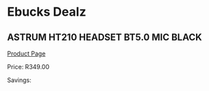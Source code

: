 
# Ebucks Dealz
## ASTRUM HT210 HEADSET BT5.0 MIC BLACK
[Product Page](https://www.ebucks.com/web/shop/productSelected.do?prodId=1227726521&catId=1207273786)

Price: R349.00

Savings: 


	